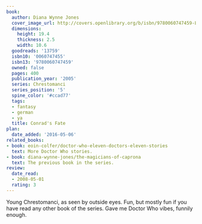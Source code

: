 ```yaml
---
book:
  author: Diana Wynne Jones
  cover_image_url: http://covers.openlibrary.org/b/isbn/9780060747459-L.jpg
  dimensions:
    height: 19.4
    thickness: 2.5
    width: 10.6
  goodreads: '13759'
  isbn10: '0060747455'
  isbn13: '9780060747459'
  owned: false
  pages: 400
  publication_year: '2005'
  series: Chrestomanci
  series_position: '5'
  spine_color: '#ccad77'
  tags:
  - fantasy
  - german
  - ya
  title: Conrad's Fate
plan:
  date_added: '2016-05-06'
related_books:
- book: eoin-colfer/doctor-who-eleven-doctors-eleven-stories
  text: More Doctor Who stories.
- book: diana-wynne-jones/the-magicians-of-caprona
  text: The previous book in the series.
review:
  date_read:
  - 2008-05-01
  rating: 3
---
```


Young Chrestomanci, as seen by outside eyes. Fun, but mostly fun if you have read any other book of the series. Gave me
Doctor Who vibes, funnily enough.
